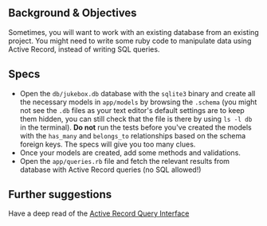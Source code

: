 ## Background & Objectives

Sometimes, you will want to work with an existing database from an existing project.
You might need to write some ruby code to manipulate data using Active Record, instead
of writing SQL queries.

## Specs

- Open the `db/jukebox.db` database with the `sqlite3` binary and create all
the necessary models in `app/models` by browsing the `.schema` (you might not see the `.db` files as your text editor's default settings are to keep them hidden, you can still check that the file is there by using `ls -l db` in the terminal). **Do not** run
the tests before you've created the models with the `has_many` and `belongs_to`
relationships based on the schema foreign keys. The specs will give you too many clues.
- Once your models are created, add some methods and validations.
- Open the `app/queries.rb` file and fetch the relevant results from database with
Active Record queries (no SQL allowed!)

## Further suggestions

Have a deep read of the [Active Record Query Interface](http://guides.rubyonrails.org/active_record_querying.html)
